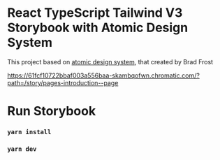 # React TypeScript Tailwind V3 Storybook with Atomic Design System

This project based on [atomic design system](https://atomicdesign.bradfrost.com/table-of-contents/), that created by Brad Frost

https://61fcf10722bbaf003a556baa-skambqofwn.chromatic.com/?path=/story/pages-introduction--page

# Run Storybook
### `yarn install`
### `yarn dev`


